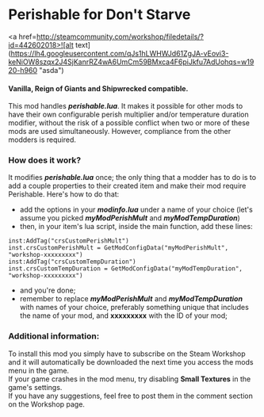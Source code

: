 # Perishable for Don't Starve
<a href=http://steamcommunity.com/workshop/filedetails/?id=442602018>![alt text](https://lh4.googleusercontent.com/qJs1hLWHWJd61ZgJA-vEovi3-keNiOW8szqx2J4SjKanrRZ4wA6UmCm59BMxca4F6piJkfu7AdUohqs=w1920-h960 "asda")</a>

#### Vanilla, Reign of Giants and Shipwrecked compatible.

This mod handles *__perishable.lua__*. It makes it possible for other mods to have their own configurable perish multiplier and/or temperature duration modifier, without the risk of a possible conflict when two or more of these mods are used simultaneously. 
However, compliance from the other modders is required. 

### How does it work?

It modifies *__perishable.lua__* once; the only thing that a modder has to do is to add a couple properties to their created item and make their mod require Perishable. 
Here's how to do that: 
- add the options in your *__modinfo.lua__* under a name of your choice (let's assume you picked *__myModPerishMult__* and *__myModTempDuration__*) 
- then, in your item's lua script, inside the main function, add these lines: 
```
inst:AddTag("crsCustomPerishMult") 
inst.crsCustomPerishMult = GetModConfigData("myModPerishMult", "workshop-xxxxxxxxx") 
inst:AddTag("crsCustomTempDuration") 
inst.crsCustomTempDuration = GetModConfigData("myModTempDuration", "workshop-xxxxxxxxx") 
```
- and you're done; 
- remember to replace *__myModPerishMult__* and *__myModTempDuration__* with names of your choice, preferably something unique that includes the name of your mod, and __xxxxxxxxx__ with the ID of your mod; 

###  Additional information:
To install this mod you simply have to subscribe on the Steam Workshop and it will automatically be downloaded the next time you access the mods menu in the game.</br>
If your game crashes in the mod menu, try disabling __Small Textures__ in the game's settings.</br>
If you have any suggestions, feel free to post them in the comment section on the Workshop page. 
